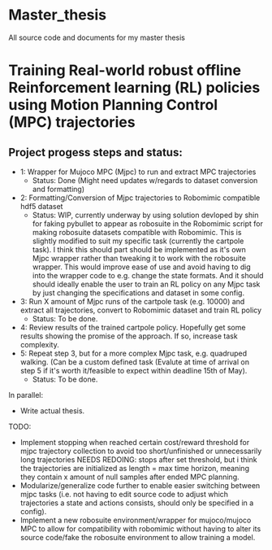 # Master_thesis
All source code and documents for my master thesis


# Training Real-world robust offline Reinforcement learning (RL) policies using Motion Planning Control (MPC) trajectories

## Project progess steps and status:

- 1: Wrapper for Mujoco MPC (Mjpc) to run and extract MPC trajectories
    - Status: Done (Might need updates w/regards to dataset conversion and formatting)
- 2: Formatting/Conversion of Mjpc trajectories to Robomimic compatible hdf5 dataset
    - Status: WIP, currently underway by using solution devloped by shin for faking pybullet to appear as robosuite in the Robomimic script for making robosuite datasets
      compatible with Robomimic. This is slightly modified to suit my specific task (currently the cartpole task). I think this should part should be implemented as it's own Mjpc
      wrapper rather than tweaking it to work with the robosuite wrapper. This would improve ease of use and avoid having to dig into the wrapper code to e.g. change the state
      formats. And it should should ideally enable the user to train an RL policy on any Mjpc task by just changing the specifications and dataset in some config.
- 3: Run X amount of Mjpc runs of the cartpole task (e.g. 10000) and extract all trajectories, convert to Robomimic dataset and train RL policy
    - Status: To be done.
- 4: Review results of the trained cartpole policy. Hopefully get some results showing the promise of the approach. If so, increase task complexity.
- 5: Repeat step 3, but for a more complex Mjpc task, e.g. quadruped walking. (Can be a custom defined task (Evalute at time of arrival on step 5 if it's worth it/feasible to
    expect within deadline 15th of May).
    - Status: To be done.

In parallel:
- Write actual thesis.

TODO:
- Implement stopping when reached certain cost/reward threshold for mjpc trajectory collection to avoid too short/unfinished or unnecessarily long trajectories
    NEEDS REDOING: stops after set threshold, but i think the trajectories are
    initialized as length = max time horizon, meaning they contain x amount of null
    samples after ended MPC planning.
- Modularize/generalize code further to enable easier switching between mjpc tasks (i.e. not having to edit source code to adjust which trajectories a state 
  and actions consists, should only be specified in a config). 
- Implement a new robosuite environment/wrapper for mujoco/mujoco MPC to allow for compatibility with robomimic without having to alter its source code/fake
  the robosuite environment to allow training a model.
